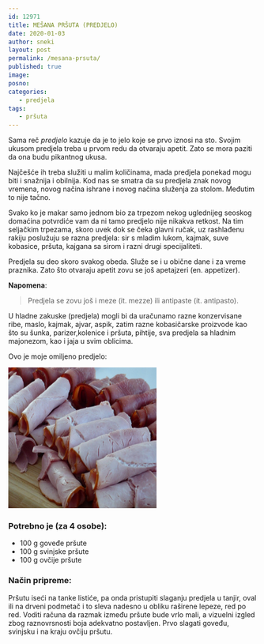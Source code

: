 ```yaml
---
id: 12971
title: MEŠANA PRŠUTA (PREDJELO)
date: 2020-01-03
author: sneki
layout: post
permalink: /mesana-prsuta/
published: true
image: 
posno: 
categories:
   - predjela
tags: 
   - pršuta
---
```

Sama reč *predjelo* kazuje da je to jelo koje se prvo iznosi na sto. Svojim ukusom predjela treba u prvom redu da otvaraju apetit. Zato se mora paziti da ona budu pikantnog ukusa.

Najčešće ih treba služiti u malim količinama, mada predjela ponekad mogu biti i snažnija i obilnija. Kod nas se smatra da su predjela znak novog vremena, novog načina ishrane i novog načina služenja za stolom. Međutim to nije tačno.

Svako ko je makar samo jednom bio za trpezom nekog uglednijeg seoskog domaćina potvrdiće vam da ni tamo predjelo nije nikakva retkost. Na tim seljačkim trpezama, skoro uvek dok se čeka glavni ručak, uz rashlađenu rakiju poslužuju se razna predjela: sir s mladim lukom, kajmak, suve kobasice, pršuta, kajgana sa sirom i razni drugi specijaliteti.

Predjela su deo skoro svakog obeda. Služe se i u obične dane i za vreme praznika. Zato što otvaraju apetit zovu se još apetajzeri (en. appetizer).

**Napomena**: 
> Predjela se zovu još i meze (it. mezze) ili antipaste (it. antipasto).

U hladne zakuske (predjela) mogli bi da uračunamo razne konzervisane ribe, maslo, kajmak, ajvar, aspik, zatim razne kobasičarske proizvode kao što su šunka, parizer,kolenice i pršuta, pihtije, sva predjela sa hladnim majonezom, kao i jaja u svim oblicima.

Ovo je moje omiljeno predjelo:

<img class="alignnone size-medium wp-image-9490" src="/wp-content/uploads/2020/01/prsuta.jpg" alt="prsuta" width="300" height="285">

### Potrebno je (za 4 osobe):

* 100 g goveđe pršute 
* 100 g svinjske pršute
* 100 g ovčije pršute

### Način pripreme:

Pršutu iseći na tanke listiće, pa onda pristupiti slaganju predjela u tanjir, oval ili na drveni podmetač i to sleva nadesno u obliku raširene lepeze, red po red. Voditi računa da razmak između pršute bude vrlo mali, a vizuelni izgled zbog raznovrsnosti boja adekvatno postavljen. Prvo slagati goveđu, svinjsku i na kraju ovčiju pršutu.


  

